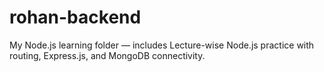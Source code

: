 # rohan-backend
My Node.js learning folder — includes Lecture-wise Node.js practice with routing, Express.js, and MongoDB connectivity.
